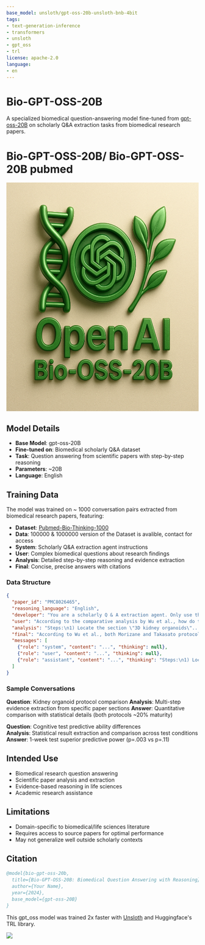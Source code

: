 ```yaml
---
base_model: unsloth/gpt-oss-20b-unsloth-bnb-4bit
tags:
- text-generation-inference
- transformers
- unsloth
- gpt_oss
- trl
license: apache-2.0
language:
- en
---
```



# Bio-GPT-OSS-20B

A specialized biomedical question-answering model fine-tuned from [gpt-oss-20B](https://huggingface.co/gpt-oss-20B) on scholarly Q&A extraction tasks from biomedical research papers.

# Bio-GPT-OSS-20B/ Bio-GPT-OSS-20B pubmed 


 <img src="OpenAI Bio-OSS-20B Logo Design.png" height="600" width="940" >



## Model Details

- **Base Model**: gpt-oss-20B
- **Fine-tuned on**: Biomedical scholarly Q&A dataset
- **Task**: Question answering from scientific papers with step-by-step reasoning
- **Parameters**: ~20B
- **Language**: English



## Training Data

The model was trained on ~ 1000 conversation pairs extracted from biomedical research papers, featuring:

- **Dataset**: [Pubmed-Bio-Thinking-1000](https://huggingface.co/datasets/MehdiHosseiniMoghadam/Pubmed-Bio-Thinking-1000)
- **Data**: 100000 & 1000000 version of the Dataset is avalible, contact for access
- **System**: Scholarly Q&A extraction agent instructions
- **User**: Complex biomedical questions about research findings
- **Analysis**: Detailed step-by-step reasoning and evidence extraction
- **Final**: Concise, precise answers with citations

### Data Structure

```json
{
  "paper_id": "PMC8026465",
  "reasoning_language": "English",
  "developer": "You are a scholarly Q & A extraction agent. Only use the provided paper. Be concise and precise.",
  "user": "According to the comparative analysis by Wu et al., how do the kidney organoid differentiation protocols compare?",
  "analysis": "Steps:\n1) Locate the section \"3D kidney organoids\"...\n2) Find Wu et al. comparative study...",
  "final": "According to Wu et al., both Morizane and Takasato protocols generated immature tissue, expressing ~20% of adult transcription factors.",
  "messages": [
    {"role": "system", "content": "...", "thinking": null},
    {"role": "user", "content": "...", "thinking": null},
    {"role": "assistant", "content": "...", "thinking": "Steps:\n1) Locate..."}
  ]
}
```



### Sample Conversations

**Question**: Kidney organoid protocol comparison
**Analysis**: Multi-step evidence extraction from specific paper sections
**Answer**: Quantitative comparison with statistical details (both protocols ~20% maturity)

**Question**: Cognitive test predictive ability differences  
**Analysis**: Statistical result extraction and comparison across test conditions
**Answer**: 1-week test superior predictive power (p=.003 vs p=.11)

## Intended Use

- Biomedical research question answering
- Scientific paper analysis and extraction
- Evidence-based reasoning in life sciences
- Academic research assistance

## Limitations

- Domain-specific to biomedical/life sciences literature
- Requires access to source papers for optimal performance
- May not generalize well outside scholarly contexts

## Citation

```bibtex
@model{bio-gpt-oss-20b,
  title={Bio-GPT-OSS-20B: Biomedical Question Answering with Reasoning},
  author={Your Name},
  year={2024},
  base_model={gpt-oss-20B}
}
```



This gpt_oss model was trained 2x faster with [Unsloth](https://github.com/unslothai/unsloth) and Huggingface's TRL library.

[<img src="https://raw.githubusercontent.com/unslothai/unsloth/main/images/unsloth%20made%20with%20love.png" width="200"/>](https://github.com/unslothai/unsloth)
